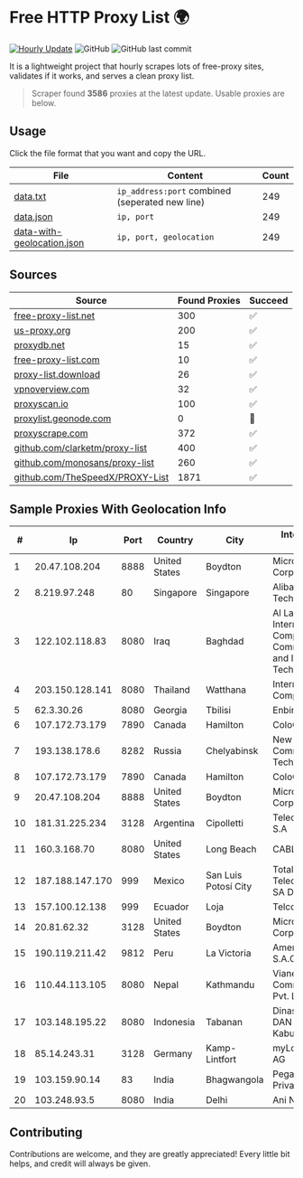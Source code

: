 
# Free HTTP Proxy List 🌍

[![Hourly Update](https://github.com/mertguvencli/http-proxy-list/actions/workflows/main.yml/badge.svg?branch=main)](https://github.com/mertguvencli/http-proxy-list/actions/workflows/main.yml)
![GitHub](https://img.shields.io/github/license/mertguvencli/http-proxy-list)
![GitHub last commit](https://img.shields.io/github/last-commit/mertguvencli/http-proxy-list)

It is a lightweight project that hourly scrapes lots of free-proxy sites, validates if it works, and serves a clean proxy list.


> Scraper found **3586** proxies at the latest update. Usable proxies are below.

## Usage

Click the file format that you want and copy the URL.


|File|Content|Count|
|----|-------|-----|
|[data.txt](https://raw.githubusercontent.com/mertguvencli/http-proxy-list/main/proxy-list/data.txt)|`ip_address:port` combined (seperated new line)|249|
|[data.json](https://raw.githubusercontent.com/mertguvencli/http-proxy-list/main/proxy-list/data.json)|`ip, port`|249|
|[data-with-geolocation.json](https://raw.githubusercontent.com/mertguvencli/http-proxy-list/main/proxy-list/data-with-geolocation.json)|`ip, port, geolocation`|249|

## Sources

|Source|Found Proxies|Succeed|
|------|-------------|-------|
|[free-proxy-list.net](https://free-proxy-list.net)|300|✅|
|[us-proxy.org](https://www.us-proxy.org)|200|✅|
|[proxydb.net](http://proxydb.net)|15|✅|
|[free-proxy-list.com](https://free-proxy-list.com/?page=&port=&type%5B%5D=http&type%5B%5D=https&up_time=0&search=Search)|10|✅|
|[proxy-list.download](https://www.proxy-list.download/HTTP)|26|✅|
|[vpnoverview.com](https://vpnoverview.com/privacy/anonymous-browsing/free-proxy-servers)|32|✅|
|[proxyscan.io](https://www.proxyscan.io)|100|✅|
|[proxylist.geonode.com](https://proxylist.geonode.com/api/proxy-list?limit=300&page=1&sort_by=lastChecked&sort_type=desc&protocols=http,https)|0|🚫|
|[proxyscrape.com](https://api.proxyscrape.com/v2/?request=displayproxies&protocol=http&timeout=10000&country=all&ssl=all&anonymity=all)|372|✅|
|[github.com/clarketm/proxy-list](https://raw.githubusercontent.com/clarketm/proxy-list/master/proxy-list-raw.txt)|400|✅|
|[github.com/monosans/proxy-list](https://raw.githubusercontent.com/monosans/proxy-list/main/proxies/http.txt)|260|✅|
|[github.com/TheSpeedX/PROXY-List](https://raw.githubusercontent.com/TheSpeedX/PROXY-List/master/http.txt)|1871|✅|


## Sample Proxies With Geolocation Info

|#|Ip|Port|Country|City|Internet Service Provider|
|-|--|----|-------|----|-------------------------|
|1|20.47.108.204|8888|United States|Boydton|Microsoft Corporation|
|2|8.219.97.248|80|Singapore|Singapore|Alibaba (US) Technology Co., Ltd.|
|3|122.102.118.83|8080|Iraq|Baghdad|Al Lawn Al Akhdar International Company for Communications and Information Tech|
|4|203.150.128.141|8080|Thailand|Watthana|Internet Thailand Company Ltd|
|5|62.3.30.26|8080|Georgia|Tbilisi|Enbinet Ltd.|
|6|107.172.73.179|7890|Canada|Hamilton|ColoCrossing|
|7|193.138.178.6|8282|Russia|Chelyabinsk|New Communication Technologies|
|8|107.172.73.179|7890|Canada|Hamilton|ColoCrossing|
|9|20.47.108.204|8888|United States|Boydton|Microsoft Corporation|
|10|181.31.225.234|3128|Argentina|Cipolletti|Telecom Argentina S.A|
|11|160.3.168.70|8080|United States|Long Beach|CABLE ONE, INC.|
|12|187.188.147.170|999|Mexico|San Luis Potosí City|Total Play Telecomunicaciones SA De CV|
|13|157.100.12.138|999|Ecuador|Loja|Telconet S.A|
|14|20.81.62.32|3128|United States|Boydton|Microsoft Corporation|
|15|190.119.211.42|9812|Peru|La Victoria|America Movil Peru S.A.C.|
|16|110.44.113.105|8080|Nepal|Kathmandu|Vianet Communications Pvt. Ltd|
|17|103.148.195.22|8080|Indonesia|Tabanan|Dinas Komunikasi DAN Informatika Kabupaten Tabanan|
|18|85.14.243.31|3128|Germany|Kamp-Lintfort|myLoc managed IT AG|
|19|103.159.90.14|83|India|Bhagwangola|Pegasuswave Private Limited|
|20|103.248.93.5|8080|India|Delhi|Ani Network Pvt Ltd|



## Contributing

Contributions are welcome, and they are greatly appreciated! Every
little bit helps, and credit will always be given.

